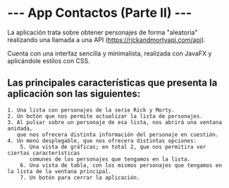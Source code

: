 # --- App Contactos (Parte II) ---

La aplicación trata sobre obtener personajes de forma "aleatoria" realizando una llamada a una API (https://rickandmortyapi.com/api).

Cuenta con una interfaz sencilla y minimalista, realizada con JavaFX y aplicándole estilos con CSS.

## Las principales características que presenta la aplicación son las siguientes:

    1. Una lista con personajes de la serie Rick y Morty.
    2. Un botón que nos permite actualizar la lista de personajes.
    3. Al pulsar sobre un personaje de esa lista, nos abrirá una ventana anidada, 
       que nos ofrecera distinta información del personaje en cuestión.
    4. Un menú desplegable, que nos ofrecera distintas opciones:
        5. Una vista de gráficas; en total 2, que nos permitira ver ciertas características 
           comunes de los personajes que tengamos en la lista.
        6. Una vista de tabla, con los mismos personajes que tengamos en la lista de la ventana principal.
        7. Un botón para cerrar la aplicación.
